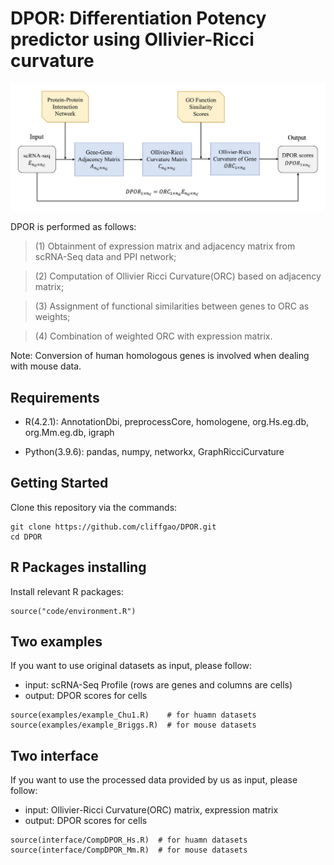 # DPOR: Differentiation Potency predictor using Ollivier-Ricci curvature



![](flowchart.png)


  
DPOR is performed as follows:  

>(1) Obtainment of expression matrix and adjacency matrix from scRNA-Seq data and PPI network;

>(2) Computation of Ollivier Ricci Curvature(ORC) based on adjacency matrix;

>(3) Assignment of functional similarities between genes to ORC as weights;

>(4) Combination of weighted ORC with expression matrix.

Note: Conversion of human homologous genes is involved when dealing with mouse data.


## Requirements 

- R(4.2.1): AnnotationDbi, preprocessCore, homologene, org.Hs.eg.db, org.Mm.eg.db, igraph

- Python(3.9.6): pandas, numpy, networkx, GraphRicciCurvature


## Getting Started

Clone this repository via the commands:

```
git clone https://github.com/cliffgao/DPOR.git
cd DPOR
```


## R Packages installing

Install relevant R packages:

```
source("code/environment.R")
```


## Two examples

If you want to use original datasets as input, please follow:  

- input: scRNA-Seq Profile (rows are genes and columns are cells)
- output: DPOR scores for cells

```
source(examples/example_Chu1.R)    # for huamn datasets
source(examples/example_Briggs.R)  # for mouse datasets
```


## Two interface

If you want to use the processed data provided by us as input, please follow:  

- input: Ollivier-Ricci Curvature(ORC) matrix, expression matrix
- output: DPOR scores for cells

```
source(interface/CompDPOR_Hs.R)  # for huamn datasets
source(interface/CompDPOR_Mm.R)  # for mouse datasets
```
